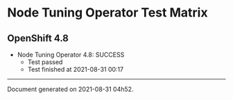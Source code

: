 
Node Tuning Operator Test Matrix
================================

OpenShift 4.8
-------------


* Node Tuning Operator 4.8: SUCCESS
  - Test passed
  - Test finished at 2021-08-31 00:17


---
Document generated on 2021-08-31 04h52.
